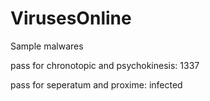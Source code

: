 # VirusesOnline
Sample malwares


pass for chronotopic and psychokinesis: 1337

pass for seperatum and proxime: infected
